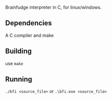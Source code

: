Brainfudge interpreter in C, for linux/windows.

## Dependencies
A C compiler and make

## Building
use `make`

## Running
`./bfi <source_file>` or `.\bfi.exe <source_file>`


